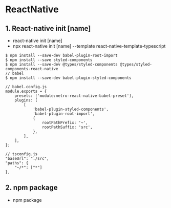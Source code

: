 # ReactNative

## 1.  React-native init [name]

+ react-native init [name]
+ npx react-native init [name] --template react-native-template-typescript

```
$ npm install --save-dev babel-plugin-root-import
$ npm install --save styled-components
$ npm install --save-dev @types/styled-components @types/styled-components-react-native
// babel
$ npm install --save-dev babel-plugin-styled-components
```
```
// babel.config.js
module.exports = {
    presets: ['module:metro-react-native-babel-preset'],
    plugins: [
        [
            'babel-plugin-styled-components',
            'babel-plugin-root-import',
            {
                rootPathPrefix: '~',
                rootPathSuffix: 'src',
            },
        ],
    ],
};
```

```
// tsconfig.js
"baseUrl": "./src",
"paths": {
	"~/*": ["*"]
},  
```



## 2. npm package

+ npm package
